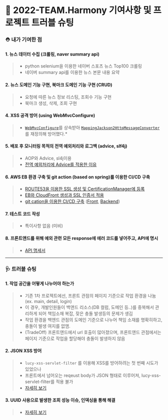 # 🔫 2022-TEAM.Harmony 기여사항 및 프로젝트 트러블 슈팅

### ⛑ 내가 기여한 점

#### 1. 뉴스 데이터 수집 (크롤링, naver summary api)
> - python selenium을 이용한 네이버 스포츠 뉴스 Top100 크롤링
> - 네이버 summary api를 이용한 뉴스 본문 내용 요약

#### 2. 뉴스 도메인 기능 구현, 북마크 도메인 기능 구현 (CRUD)
> - 요청에 따른 뉴스 정보 리스팅, 조회수 기능 구현
> - 북마크 생성, 삭제, 조회 구현

#### 4. XSS 공격 방어 (using WebMvcConfigure)
> - [`WebMvcConfigure`](https://blog.naver.com/cksgurwkd12)를 상속받아 [`MappingJackson2HttpMessageConverter`](https://blog.naver.com/cksgurwkd12)를 재정의해 방어했다.* 

#### 5. 배포 후 모니터링 목적의 전역 예외처리와 로그백 (advice, slf4j)
> - AOP와 Advice, sl4j이용
> - [전역 예외처리에 Advice를 적용한 이유](https://blog.naver.com/cksgurwkd12)

#### 6. AWS EB 환경 구축 및 git action (based on spring)를 이용한 CI/CD 구축
> - [ROUTE53을 이용한 SSL 생성 및 CertificationManager에 등록](https://blog.naver.com/cksgurwkd12/222845288814)
> - [EB와 CloudFront 생성과 SSL 인증서 적용](https://blog.naver.com/cksgurwkd12/222845310032)
> - [git cation을 이용한 CI/CD 구축](https://blog.naver.com/cksgurwkd12/222845312289)
([Front](https://github.com/2022-Harmony/NewsCommunity-bFinal/actions), [Backend](https://github.com/2022-Harmony/NewsCommunity-bFinal/actions))

#### 7. 테스트 코드 작성
> - 특이사항 없음 (미비)

#### 8. 프론트앤드를 위해 예외 관련 모든 response에 에러 코드를 넣어주고, API에 명시
> - [API 명세서](https://github.com/2022-Harmony/NewsCommunity-bFinal/wiki/API-%EB%AA%85%EC%84%B8%EC%84%9C)


*****
### 🩺 트러블 슈팅

#### 1. 작업 공간을 어떻게 나누어야 하는가
> - 기존 1차 프로젝트에선, 프론트 관점의 페이지 기준으로 작업 환경을 나눔 (ex. main, detail, login)
> - 이 경우, 개발인원들이 백앤드 리소스(DB 컬럼, 도메인 등..)를 중복해서 관리하게 되어 책임소재 복잡, 잦은 충돌 발생등의 문제가 생김
> - 작업 환경을 백앤드 관점의 도메인 기준으로 나누어 책임 소재를 명확히하고, 충돌이 발생 여지를 없앰.
> - (TradeOff) 프론트앤드에서 url 호출이 많아졌으며, 프론트앤드 관점에서는 페이지 기준으로 작업을 할당해야 충돌이 발생하지 않음


#### 2. JSON XSS 방어
> - `lucy-xss-servlet-filter` 를 이용해 XSS를 방어하려는 첫 번째 시도가 있었으나
> - 프론트에서 넘어오는 reqeust body가 JSON 형태로 이루어져, lucy-xss-servlet-filter를 적용 불가
> - [자세히 보기](https://blog.naver.com/cksgurwkd12)

#### 3. UUID 사용으로 발생한 조회 성능 이슈, 인덱싱을 통해 해결
> - [자세히 보기](https://blog.naver.com/cksgurwkd12)
